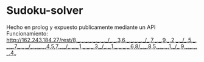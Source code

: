# Sudoku-solver
Hecho en prolog y expuesto publicamente mediante un API
Funcionamiento:
http://162.243.184.27/rest/8,_,_,_,_,_,_,_,_/_,_,3,6,_,_,_,_,_/_,7,_,_,9,_,2,_,_/_,5,_,_,_,7,_,_,_/_,_,_,_,4,5,7,_,_/_,_,_,1,_,_,_,3,_/_,_,1,_,_,_,_,6,8/_,_,8,5,_,_,_,1,_/_,9,_,_,_,_,4,_,_
